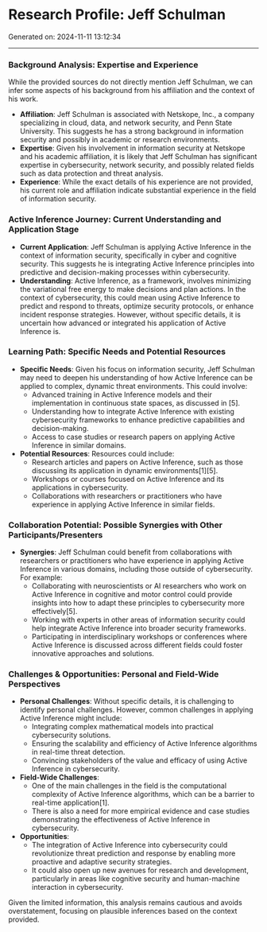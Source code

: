 # Research Profile: Jeff Schulman

Generated on: 2024-11-11 13:12:34

---

### Background Analysis: Expertise and Experience

While the provided sources do not directly mention Jeff Schulman, we can infer some aspects of his background from his affiliation and the context of his work.

- **Affiliation**: Jeff Schulman is associated with Netskope, Inc., a company specializing in cloud, data, and network security, and Penn State University. This suggests he has a strong background in information security and possibly in academic or research environments.
- **Expertise**: Given his involvement in information security at Netskope and his academic affiliation, it is likely that Jeff Schulman has significant expertise in cybersecurity, network security, and possibly related fields such as data protection and threat analysis.
- **Experience**: While the exact details of his experience are not provided, his current role and affiliation indicate substantial experience in the field of information security.

### Active Inference Journey: Current Understanding and Application Stage

- **Current Application**: Jeff Schulman is applying Active Inference in the context of information security, specifically in cyber and cognitive security. This suggests he is integrating Active Inference principles into predictive and decision-making processes within cybersecurity.
- **Understanding**: Active Inference, as a framework, involves minimizing the variational free energy to make decisions and plan actions. In the context of cybersecurity, this could mean using Active Inference to predict and respond to threats, optimize security protocols, or enhance incident response strategies. However, without specific details, it is uncertain how advanced or integrated his application of Active Inference is.

### Learning Path: Specific Needs and Potential Resources

- **Specific Needs**: Given his focus on information security, Jeff Schulman may need to deepen his understanding of how Active Inference can be applied to complex, dynamic threat environments. This could involve:
  - Advanced training in Active Inference models and their implementation in continuous state spaces, as discussed in [5].
  - Understanding how to integrate Active Inference with existing cybersecurity frameworks to enhance predictive capabilities and decision-making.
  - Access to case studies or research papers on applying Active Inference in similar domains.
- **Potential Resources**: Resources could include:
  - Research articles and papers on Active Inference, such as those discussing its application in dynamic environments[1][5].
  - Workshops or courses focused on Active Inference and its applications in cybersecurity.
  - Collaborations with researchers or practitioners who have experience in applying Active Inference in similar fields.

### Collaboration Potential: Possible Synergies with Other Participants/Presenters

- **Synergies**: Jeff Schulman could benefit from collaborations with researchers or practitioners who have experience in applying Active Inference in various domains, including those outside of cybersecurity. For example:
  - Collaborating with neuroscientists or AI researchers who work on Active Inference in cognitive and motor control could provide insights into how to adapt these principles to cybersecurity more effectively[5].
  - Working with experts in other areas of information security could help integrate Active Inference into broader security frameworks.
  - Participating in interdisciplinary workshops or conferences where Active Inference is discussed across different fields could foster innovative approaches and solutions.

### Challenges & Opportunities: Personal and Field-Wide Perspectives

- **Personal Challenges**: Without specific details, it is challenging to identify personal challenges. However, common challenges in applying Active Inference might include:
  - Integrating complex mathematical models into practical cybersecurity solutions.
  - Ensuring the scalability and efficiency of Active Inference algorithms in real-time threat detection.
  - Convincing stakeholders of the value and efficacy of using Active Inference in cybersecurity.
- **Field-Wide Challenges**:
  - One of the main challenges in the field is the computational complexity of Active Inference algorithms, which can be a barrier to real-time application[1].
  - There is also a need for more empirical evidence and case studies demonstrating the effectiveness of Active Inference in cybersecurity.
- **Opportunities**:
  - The integration of Active Inference into cybersecurity could revolutionize threat prediction and response by enabling more proactive and adaptive security strategies.
  - It could also open up new avenues for research and development, particularly in areas like cognitive security and human-machine interaction in cybersecurity.

Given the limited information, this analysis remains cautious and avoids overstatement, focusing on plausible inferences based on the context provided.